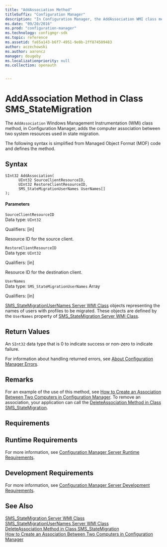 ```yaml
---
title: "AddAssociation Method"
titleSuffix: "Configuration Manager"
description: "In Configuration Manager, the AddAssociation WMI class method adds the computer association between two system resources used in state migration."
ms.date: "09/20/2016"
ms.prod: "configuration-manager"
ms.technology: configmgr-sdk
ms.topic: reference
ms.assetid: fa65a143-b6f7-4951-9e0b-2ff874509483
author: aczechowski
ms.author: aaroncz
manager: dougeby
ms.localizationpriority: null
ms.collection: openauth


---
```

# AddAssociation Method in Class SMS_StateMigration
The `AddAssociation` Windows Management Instrumentation (WMI) class method, in Configuration Manager, adds the computer association between two system resources used in state migration.  

 The following syntax is simplified from Managed Object Format (MOF) code and defines the method.  

## Syntax  

```  
SInt32 AddAssociation(  
      UInt32 SourceClientResourceID,  
      UInt32 RestoreClientResourceID,  
      SMS_StateMigrationUserNames UserNames[]  
);  
```  

#### Parameters  
 `SourceClientResourceID`  
 Data type: `UInt32`  

 Qualifiers: [in]  

 Resource ID for the source client.  

 `RestoreClientResourceID`  
 Data type: `UInt32`  

 Qualifiers: [in]  

 Resource ID for the destination client.  

 `UserNames`  
 Data type: `SMS_StateMigrationUserNames` Array  

 Qualifiers: [in]  

 [SMS_StateMigrationUserNames Server WMI Class](../../../develop/reference/osd/sms_statemigrationusernames-server-wmi-class.md) objects representing the names of users with profiles to be migrated. These objects are defined by the `UserNames` property of [SMS_StateMigration Server WMI Class](../../../develop/reference/osd/sms_statemigration-server-wmi-class.md).  

## Return Values  
 An `SInt32` data type that is 0 to indicate success or non-zero to indicate failure.  

 For information about handling returned errors, see [About Configuration Manager Errors](../../../develop/core/understand/about-configuration-manager-errors.md).  

## Remarks  
 For an example of the use of this method, see [How to Create an Association Between Two Computers in Configuration Manager](../../../develop/osd/how-to-create-an-association-between-two-computers-in-configuration-manager.md). To remove an association, your application can call the [DeleteAssociation Method in Class SMS_StateMigration](../../../develop/reference/osd/deleteassociation-method-in-class-sms_statemigration.md).  

## Requirements  

## Runtime Requirements  
 For more information, see [Configuration Manager Server Runtime Requirements](../../../develop/core/reqs/server-runtime-requirements.md).  

## Development Requirements  
 For more information, see [Configuration Manager Server Development Requirements](../../../develop/core/reqs/server-development-requirements.md).  

## See Also  
 [SMS_StateMigration Server WMI Class](../../../develop/reference/osd/sms_statemigration-server-wmi-class.md)   
 [SMS_StateMigrationUserNames Server WMI Class](../../../develop/reference/osd/sms_statemigrationusernames-server-wmi-class.md)   
 [DeleteAssociation Method in Class SMS_StateMigration](../../../develop/reference/osd/deleteassociation-method-in-class-sms_statemigration.md)   
 [How to Create an Association Between Two Computers in Configuration Manager](../../../develop/osd/how-to-create-an-association-between-two-computers-in-configuration-manager.md)
